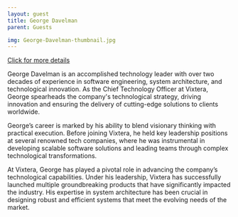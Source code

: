 ```yaml
---
layout: guest
title: George Davelman
parent: Guests

img: George-Davelman-thumbnail.jpg
---
```




<div class="badge-base LI-profile-badge" data-locale="en_US" data-size="medium" data-theme="light" data-type="VERTICAL" data-vanity="george-davelman-a14b2511" data-version="v1"><a class="badge-base__link LI-simple-link" href="https://www.linkedin.com/in/george-davelman-a14b2511?trk=profile-badge">Click for more details</a></div>


George Davelman is an accomplished technology leader with over two decades of experience in software engineering, system architecture, and technological innovation. As the Chief Technology Officer at Vixtera, George spearheads the company&#39;s technological strategy, driving innovation and ensuring the delivery of cutting-edge solutions to clients worldwide.

George’s career is marked by his ability to blend visionary thinking with practical execution. Before joining Vixtera, he held key leadership positions at several renowned tech companies, where he was instrumental in developing scalable software solutions and leading teams through complex technological transformations.

At Vixtera, George has played a pivotal role in advancing the company’s technological capabilities. Under his leadership, Vixtera has successfully launched multiple groundbreaking products that have significantly impacted the industry. His expertise in system architecture has been crucial in designing robust and efficient systems that meet the evolving needs of the market.

